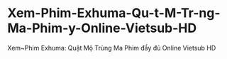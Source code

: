 # Xem-Phim-Exhuma-Qu-t-M-Tr-ng-Ma-Phim-y-Online-Vietsub-HD
Xem~Phim Exhuma: Quật Mộ Trùng Ma Phim đầy đủ Online Vietsub HD
